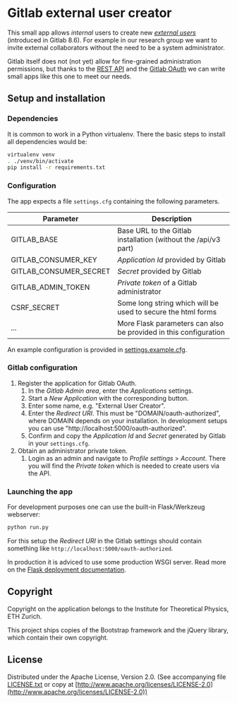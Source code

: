 # Gitlab external user creator

This small app allows *internal* users to create new [*external users*](https://about.gitlab.com/2016/03/22/gitlab-8-6-released/) (introduced in Gitlab 8.6). For example in our research group we want to invite external collaborators without the need to be a system administrator.

Gitlab itself does not (not yet) allow for fine-grained administration permissions, but thanks to the [REST API](http://doc.gitlab.com/ce/api/README.html) and the [Gitlab OAuth](http://doc.gitlab.com/ce/integration/oauth_provider.html) we can write small apps like this one to meet our needs.

## Setup and installation

### Dependencies
It is common to work in a Python virtualenv. There the basic steps to install all dependencies would be:
```bash
virtualenv venv
. ./venv/bin/activate
pip install -r requirements.txt
```

### Configuration
The app expects a file ```settings.cfg``` containing the following parameters.

| Parameter | Description |
| --------- | ----------- |
| GITLAB_BASE | Base URL to the Gitlab installation (without the /api/v3 part) |
| GITLAB_CONSUMER_KEY | *Application Id* provided by Gitlab |
| GITLAB_CONSUMER_SECRET | *Secret* provided by Gitlab |
| GITLAB_ADMIN_TOKEN | *Private token* of a Gitlab administrator |
| CSRF_SECRET | Some long string which will be used to secure the html forms |
| ... | More Flask parameters can also be provided in this configuration |

An example configuration is provided in [settings.example.cfg](settings.example.cfg).

### Gitlab configuration
1. Register the application for Gitlab OAuth.
   1. In the *Gitlab Admin area*, enter the *Applications* settings.
   1. Start a *New Application* with the corresponding button.
   1. Enter some name, e.g. "External User Creator".
   1. Enter the *Redirect URI*. This must be "DOMAIN/oauth-authorized", where DOMAIN depends on your installation. In development setups you can use "http://localhost:5000/oauth-authorized".
   1. Confirm and copy the *Application Id* and *Secret* generated by Gitlab in your ```settings.cfg```.
1. Obtain an administrator private token.
   1. Login as an admin and navigate to *Profile settings* > *Account*. There you will find the *Private token* which is needed to create users via the API.

### Launching the app
For development purposes one can use the built-in Flask/Werkzeug webserver:
```bash
python run.py
```
For this setup the *Redirect URI* in the Gitlab settings should contain something like ```http://localhost:5000/oauth-authorized```.

In production it is adviced to use some production WSGI server. Read more on the [Flask deployment documentation](http://flask.pocoo.org/docs/deploying/).


## Copyright
Copyright on the application belongs to the Institute for Theoretical Physics, ETH Zurich.

This project ships copies of the Bootstrap framework and the jQuery library, which contain their own copyright.


## License
Distributed under the Apache License, Version 2.0. (See accompanying file [LICENSE.txt](LICENSE.txt) or copy at [http://www.apache.org/licenses/LICENSE-2.0](http://www.apache.org/licenses/LICENSE-2.0))


